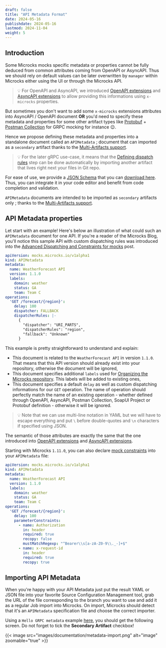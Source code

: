 ```yaml
---
draft: false
title: "API Metadata Format"
date: 2024-05-16
publishdate: 2024-05-16
lastmod: 2024-11-04
weight: 5
---
```


## Introduction

Some Microcks mocks specific metadata or properties cannot be fully deduced from common attributes coming from OpenAPI or AsyncAPI. Thus we should rely on default values can be later overwritten by `manager` within Microcks either using the UI or through the Microcks API.

> 💡 For OpenAPI and AsyncAPI, we introduced [OpenAPI extensions](/documentation/references/artifacts/openapi-conventions/#using-openapi-extensions) and [AsyncAPI extensions](/documentation/references/artifacts/asyncapi-conventions/#using-asyncapi-extensions) to allow providing this informations using `x-microcks` properties.

But sometimes you don't want to add some `x-microcks` extensions attributes into AsyncAPI / OpenAPI document **OR** you'd need to specify these metadata and properties for some other artifact types like [Protobuf](/documentation/references/artifacts/grpc-conventions) + [Postman Collection](/documentation/references/artifacts/postman-conventions) for GRPC mocking for instance 😉.

Hence we propose defining these metadata and properties into a standalone document called an `APIMetadata` ; document that can imported as a `secondary` artifact thanks to the [Multi-Artifacts support](/documentation/explanations/multi-artifacts).

> 💡 For the later gRPC use-case, it means that the [Defining dispatch rules](/documentation/references/artifacts/grpc-conventions/#defining-dispatch-rules) step can be done automatically by importing another artifact that lives right next your files in Git repo.

For ease of use, we provide a [JSON Schema](https://json-schema.org/) that you can [download here](https://microcks.io/schemas/APIMetadata-v1alpha1-schema.json). Thus, you can integrate it in your code editor and benefit from code completion and validation.

`APIMetadata` documents are intended to be imported as `secondary` artifacts only ; thanks to the [Multi-Artifacts support](/documentation/explanations/multi-artifacts).

## API Metadata properties

Let start with an example! Here's below an illustration of what could such an `APIMetadata` document for one API. If you're a reader of the Microcks Blog, you'll notice this sample API with custom dispatching rules was introduced into the [Advanced Dispatching and Constraints for mocks](https://microcks.io/blog/advanced-dispatching-constraints/) post.

```yml 
apiVersion: mocks.microcks.io/v1alpha1
kind: APIMetadata
metadata:
  name: WeatherForecast API
  version: 1.1.0
  labels:
    domain: weather
    status: GA
    team: Team C
operations:
  'GET /forecast/{region}':
    delay: 100
    dispatcher: FALLBACK
    dispatcherRules: |-
      {
        "dispatcher": "URI_PARTS",
        "dispatcherRules": "region",
        "fallback": "Unknown"
      }
```

This example is pretty straightforward to understand and explain:

* This document is related to the `WeatherForecast API` in version `1.1.0`. That means that this API version should already exist into your repository, otherwise the document will be ignored,
* This document specifies additional `labels` used for [Organizing the Microcks repository](/documentation/guides/administration/organizing-repository). This labels will be added to existing ones,
* This document specifies a default `delay` as well as custom dispatching informations for our `GET` operation. The name of operation should perfectly match the name of an existing operation - whether defined through OpenAPI, AsyncAPI, Postman Collection, SoapUI Project or Protobuf definition - otherwise it will be ignored.

> 💡 Note that we can use multi-line notation in YAML but we will have to escape everything and put `\` before double-quotes and `\n` characters if specified using JSON.

The semantic of those attributes are exactly the same that the one introduced into [OpenAPI extensions](/documentation/references/artifacts/openapi-conventions/#openapi-extensions) and [AsyncAPI extensions](/documentation/references/artifacts/asyncapi-conventions/#asyncapi-extensions).

Starting with Microcks `1.11.0`, you can also declare [mock constraints](/documentation/guides/usage/mocks-constraints) into your `APIMetadata` file:

```yaml
apiVersion: mocks.microcks.io/v1alpha1
kind: APIMetadata
metadata:
  name: WeatherForecast API
  version: 1.1.0
  labels:
    domain: weather
    status: GA
    team: Team C
operations:
  'GET /forecast/{region}':
    delay: 100
    parameterConstraints:
      - name: Authorization
        in: header
        required: true
        recopy: false
        mustMatchRegexp: "^Bearer\\s[a-zA-Z0-9\\._-]+$"
      - name: x-request-id
        in: header
        required: true
        recopy: true
```

## Importing API Metadata

When you're happy with your API Metadata just put the result YAML or JSON file into your favorite Source Configuration Management tool, grab the URL of the file corresponding to the branch you want to use and add it as a regular Job import into Microcks. On import, Microcks should detect that it's an `APIMetadata` specification file and choose the correct importer.

Using a `Hello GRPC metadata` example [here](https://raw.githubusercontent.com/microcks/microcks/master/webapp/src/test/resources/io/github/microcks/util/metadata/hello-grpc-v1-metadata.yml), you should get the following screen. Do not forget to tick the **Secondary Artifact** checkbox!

{{< image src="images/documentation/metadata-import.png" alt="image" zoomable="true" >}}